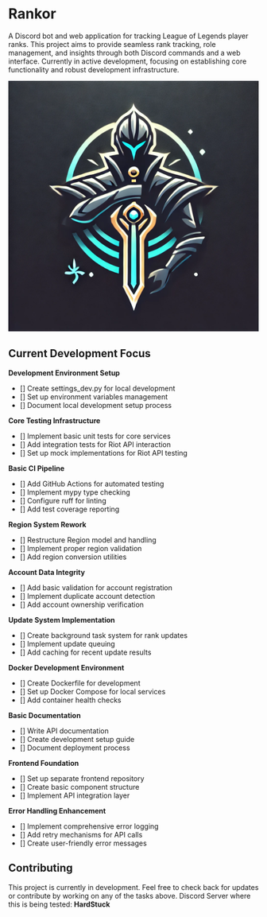# Rankor

A Discord bot and web application for tracking League of Legends player ranks. This project aims to provide seamless rank tracking, role management, and insights through both Discord commands and a web interface.
Currently in active development, focusing on establishing core functionality and robust development infrastructure.

![Oracle](Oracle.webp)


## Current Development Focus

**Development Environment Setup**

- [] Create settings_dev.py for local development
- [] Set up environment variables management
- [] Document local development setup process


**Core Testing Infrastructure**

- [] Implement basic unit tests for core services
- [] Add integration tests for Riot API interaction
- [] Set up mock implementations for Riot API testing


**Basic CI Pipeline**

- [] Add GitHub Actions for automated testing
- [] Implement mypy type checking
- [] Configure ruff for linting
- [] Add test coverage reporting


**Region System Rework**

- [] Restructure Region model and handling
- [] Implement proper region validation
- [] Add region conversion utilities


**Account Data Integrity**

- [] Add basic validation for account registration
- [] Implement duplicate account detection
- [] Add account ownership verification


**Update System Implementation**

- [] Create background task system for rank updates
- [] Implement update queuing
- [] Add caching for recent update results


**Docker Development Environment**

- [] Create Dockerfile for development
- [] Set up Docker Compose for local services
- [] Add container health checks


**Basic Documentation**

- [] Write API documentation
- [] Create development setup guide
- [] Document deployment process


**Frontend Foundation**

- [] Set up separate frontend repository
- [] Create basic component structure
- [] Implement API integration layer


**Error Handling Enhancement**

- [] Implement comprehensive error logging
- [] Add retry mechanisms for API calls
- [] Create user-friendly error messages



## Contributing
This project is currently in development. Feel free to check back for updates or contribute by working on any of the tasks above.
Discord Server where this is being tested: **HardStuck**